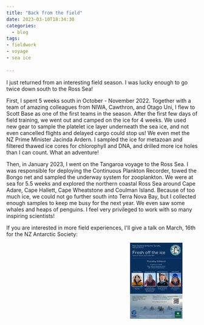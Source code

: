 ```yaml
---
title: "Back from the field"
date: 2023-03-10T18:34:30
categories:
  - blog
tags:
- fieldwork
- voyage
- sea ice

---
```

I just returned from an interesting field season. I was lucky enough to go twice down south to the Ross Sea!

First, I spent 5 weeks south in October - November 2022. Together with a team of amazing colleagues from NIWA, Cawthron, and Otago Uni, I flew to Scott Base as one of the first teams in the season. 
After the first few days of field training, we went out and camped on the ice for 4 weeks. We used new gear to sample the platelet ice layer underneath the sea ice, and not even cancelled flights and delayed cargo could stop us! We even met the NZ Prime Minister Jacinda Ardern. 
I sampled the ice for metazoan and filtered thawed ice cores for chlorophyll and DNA, and drilled more ice holes than I can count. What an adventure!

<figure>
   <img src="/assets/images/Ice_comp.png" style="float: right;" height = "200" alt="">
</figure>

Then, in January 2023, I went on the Tangaroa voyage to the Ross Sea. I was responsible for deploying the Continuous Plankton Recorder, towed the Bongo net and sampled the underway system for zooplankton. 
We were at sea for 5.5 weeks and explored the northern coastal Ross Sea around Cape Adare, Cape Hallett, Cape Wheatstone and Coulman Island. Because of too much ice, we could not go further south into Terra Nova Bay, but I collected enough samples to keep me busy for the next year.
We even saw some whales and heaps of penguins. I feel very privileged to work with so many inspiring scientists!

<figure>
   <img src="/assets/images/Voyage_comp.png" style="float: right;" height = "200" alt="">
</figure>

If you are interested in more field experiences, I'll give a talk on March, 16th for the NZ Antarctic Society:

<figure>
   <img src="/assets/images/Flyer - FoTI 2023.png" style="float: right;" height = "200" alt="">
</figure>
